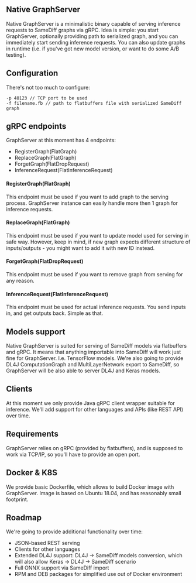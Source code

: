 ## Native GraphServer

Native GraphServer is a minimalistic binary capable of serving inference requests to SameDiff graphs via gRPC.
Idea is simple: you start GraphServer, optionally providing path to serialized graph, and you can immediately start sending inference requests.
You can also update graphs in runtime (i.e. if you've got new model version, or want to do some A/B testing).

## Configuration

There's not too much to configure:

```
-p 40123 // TCP port to be used
-f filename.fb // path to flatbuffers file with serialized SameDiff graph
```

## gRPC endpoints

GraphServer at this moment has 4 endpoints:
- RegisterGraph(FlatGraph)
- ReplaceGraph(FlatGraph)
- ForgetGraph(FlatDropRequest)
- InferenceRequest(FlatInferenceRequest)

#### RegisterGraph(FlatGraph)
This endpoint must be used if you want to add graph to the serving process. GraphServer instance can easily handle more then 1 graph for inference requests.

#### ReplaceGraph(FlatGraph)
This endpoint must be used if you want to update model used for serving in safe way. However, keep in mind, if new graph expects different structure of inputs/outputs - you might want to add it with new ID instead.

#### ForgetGraph(FlatDropRequest)
This endpoint must be used if you want to remove graph from serving for any reason.

#### InferenceRequest(FlatInferenceRequest)
This endpoint must be used for actual inference requests. You send inputs in, and get outputs back. Simple as that.

## Models support
Native GraphServer is suited for serving of SameDiff models via flatbuffers and gRPC. It means that anything importable into SameDiff will work just fine for GraphServer. I.e. TensorFlow models.
We're also going to provide DL4J ComputationGraph and MultiLayerNetwork export to SameDiff, so GraphServer will be also able to server DL4J and Keras models.

## Clients
At this moment we only provide Java gRPC client wrapper suitable for inference. We'll add support for other languages and APIs (like REST API) over time.

## Requirements

GraphServer relies on gRPC (provided by flatbuffers), and is supposed to work via TCP/IP, so you'll have to provide an open port.

## Docker & K8S

We provide basic Dockerfile, which allows to build Docker image with GraphServer. Image is based on Ubuntu 18.04, and has reasonably small footprint.

## Roadmap

We're going to provide additional functionality over time:
- JSON-based REST serving
- Clients for other languages
- Extended DL4J support: DL4J -> SameDiff models conversion, which will also allow Keras -> DL4J -> SameDiff scenario
- Full ONNX support via SameDiff import
- RPM and DEB packages for simplified use out of Docker environment